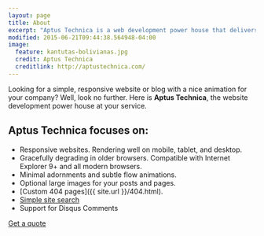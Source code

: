 ```yaml
---
layout: page
title: About
excerpt: "Aptus Technica is a web development power house that delivers discrete quality websites."
modified: 2015-06-21T09:44:38.564948-04:00
image:
  feature: kantutas-bolivianas.jpg
  credit: Aptus Technica
  creditlink: http://aptustechnica.com/
---
```


Looking for a simple, responsive website or blog with a nice animation for your company? Well, look no further. Here is **Aptus Technica**, the website development power house at your service.

## Aptus Technica focuses on:

* Responsive websites. Rendering well on mobile, tablet, and desktop.
* Gracefully degrading in older browsers. Compatible with Internet Explorer 9+ and all modern browsers.
* Minimal adornments and subtle flow animations.
* Optional large images for your posts and pages.
* [Custom 404 pages]({{ site.url }}/404.html).
* [Simple site search](https://github.com/christian-fei/Simple-Jekyll-Search)
* Support for Disqus Comments

<a markdown="0" href="{{ site.url }}/contact" class="btn">Get a quote</a>

[^1]: Example: *domain.com/category-name/post-title*

